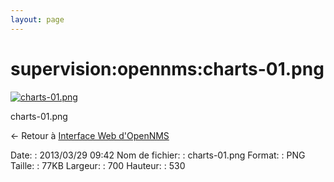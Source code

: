 ```yaml
---
layout: page
---
```


supervision:opennms:charts-01.png
=================================

[![charts-01.png](../..//assets/media/supervision/opennms/charts-01.png@cache=&w=700&h=530 "charts-01.png")](../..//assets/media/supervision/opennms/charts-01.png@cache= "Afficher le fichier original")

charts-01.png

← Retour à [Interface Web
d'OpenNMS](../../../opennms/opennms-interface.html "opennms:opennms-interface")

Date:
:   2013/03/29 09:42
Nom de fichier:
:   charts-01.png
Format:
:   PNG
Taille:
:   77KB
Largeur:
:   700
Hauteur:
:   530

